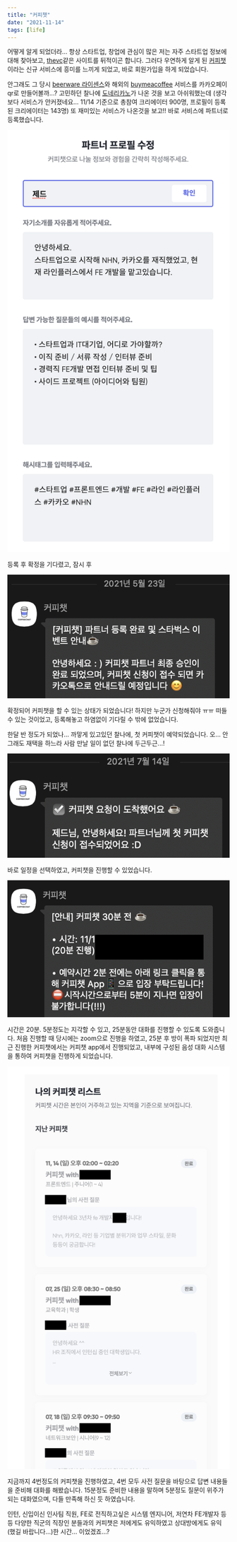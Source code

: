```yaml
---
title: "커피챗"
date: "2021-11-14"
tags: [life]
---
```


어떻게 알게 되었더라... 항상 스타트업, 창업에 관심이 많은 저는 자주 스타트업 정보에 대해 찾아보고, [thevc](https://thevc.kr/)같은 사이트를 뒤적이곤 합니다.
그러다 우연하게 알게 된 [커피챗](https://coffeechat.kr/)이라는 신규 서비스에 흥미를 느끼게 되었고, 바로 회원가입을 하게 되었습니다.

안그래도 그 당시 [beerware 라이센스](https://ko.wikipedia.org/wiki/%EB%B9%84%EC%96%B4%EC%9B%A8%EC%96%B4)와 해외의 [buymeacoffee](https://www.buymeacoffee.com/)
서비스를 카카오페이 qr로 만들어볼까...? 고민하던 찰나에 [도네리카노](https://donaricano.com/)가 나온 것을 보고 아쉬워했는데
(생각보다 서비스가 안커졌네요... 11/14 기준으로 총참여 크리에이터 900명, 프로필이 등록된 크리에이터는 143명)
또 재미있는 서비스가 나온것을 보고!! 바로 서비스에 파트너로 등록했습니다.

![profile](profile.png)

등록 후 확정을 기다렸고, 잠시 후

![kakaotalk1](kakaotalk1.png)

확정되어 커피챗을 할 수 있는 상태가 되었습니다! 하지만 누군가 신청해줘야 ㅠㅠ 떠들 수 있는 것이었고, 등록해놓고 하염없이 기다릴 수 밖에 없었습니다.

한달 반 정도가 되었나... 까맣게 있고있던 찰나에, 첫 커피챗이 예약되었습니다. 오... 안그래도 재택을 하느라 사람 만날 일이 없던 찰나에 두근두근...!

![kakaotalk2](kakaotalk2.png)

바로 일정을 선택하였고, 커피챗을 진행할 수 있었습니다.

![kakaotalk3](kakaotalk3.png)

시간은 20분. 5분정도는 지각할 수 있고, 25분동안 대화를 진행할 수 있도록 도와줍니다.
처음 진행할 때 당시에는 zoom으로 진행을 하였고, 25분 후 방이 폭파 되었지만 최근 진행한 커피챗에서는 커피챗 app에서 진행되었고,
내부에 구성된 음성 대화 시스템을 통하여 커피챗을 진행하게 되었습니다.

![list](list.png)

지금까지 4번정도의 커피챗을 진행하였고, 4번 모두 사전 질문을 바탕으로 답변 내용들을 준비해 대화를 해봤습니다.
15분정도 준비한 내용을 말하며 5분정도 질문이 위주가 되는 대화였으며, 다들 만족해 하신 듯 하였습니다.

인턴, 신입이신 인사팀 직원, FE로 전직하고싶은 시스템 엔지니어, 저연차 FE개발자 등등 다양한 직군의 직장인 분들과의 커피챗은 저에게도 유익하였고
상대방에게도 유익(했길 바랍니다...)한 시간... 이었겠죠...?

